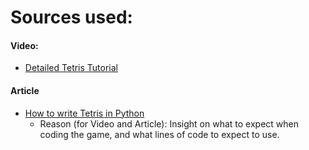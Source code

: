 # Sources used:
#### Video:
* [Detailed Tetris Tutorial](https://www.youtube.com/watch?v=RxWS5h1UfI4) 
#### Article 
* [How to write Tetris in Python](https://levelup.gitconnected.com/writing-tetris-in-python-2a16bddb5318) 
  * Reason (for Video and Article): Insight on what to expect when coding the game, and what lines of code to expect to use. 
